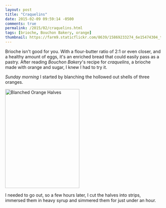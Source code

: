 ```yaml
---
layout: post
title: "Craquelins"
date: 2015-02-09 09:59:14 -0500
comments: true
permalink: /2015/02/craquelins.html
tags: [brioche, Bouchon Bakery, orange]
thumbnail: https://farm9.staticflickr.com/8639/15869233274_6e15474304_t.jpg
---
```


Brioche isn't good for you. With a flour-butter ratio of 2:1 or even
closer, and a healthy amount of eggs, it's an enriched bread that could 
easily pass as a pastry. After reading *Bouchon Bakery*'s recipe for
_craquelins_, a brioche made with orange and sugar, I knew I had to try
it.

*Sunday morning* I started by blanching the hollowed out shells of three
oranges.

<a href="https://www.flickr.com/photos/gnuf/16472614501" title="Blanched
Orange Halves by Eric Fung, on Flickr"><img
src="https://farm8.staticflickr.com/7340/16472614501_05fccb9bed_n.jpg"
width="240" height="320" alt="Blanched Orange Halves"></a>

I needed to go out, so a few hours later, I cut the halves into strips,
immersed them in heavy syrup and simmered them for just under an hour.

